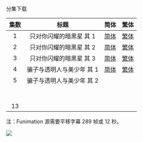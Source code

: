 分集下载

| 集数 |            标题            |                             简体                             |                             繁体                             |
| :--: | :------------------------: | :----------------------------------------------------------: | :----------------------------------------------------------: |
|  1   |  只对你闪耀的暗黑星  其 1  | [简体](https://raw.githubusercontent.com/SweetSub/SweetSub/master/Archive/Bishounen%20Tanteidan/%5BSweetSub%5D%20Bishounen%20Tanteidan%20-%2001.chs.ass) | [繁体](https://raw.githubusercontent.com/SweetSub/SweetSub/master/Archive/Bishounen%20Tanteidan/%5BSweetSub%5D%20Bishounen%20Tanteidan%20-%2001.cht.ass) |
|  2   |  只对你闪耀的暗黑星  其 2  | [简体](https://raw.githubusercontent.com/SweetSub/SweetSub/master/Archive/Bishounen%20Tanteidan/%5BSweetSub%5D%20Bishounen%20Tanteidan%20-%2002.chs.ass) | [繁体](https://raw.githubusercontent.com/SweetSub/SweetSub/master/Archive/Bishounen%20Tanteidan/%5BSweetSub%5D%20Bishounen%20Tanteidan%20-%2002.cht.ass) |
|  3   |  只对你闪耀的暗黑星  其 3  | [简体](https://raw.githubusercontent.com/SweetSub/SweetSub/master/Archive/Bishounen%20Tanteidan/%5BSweetSub%5D%20Bishounen%20Tanteidan%20-%2003.chs.ass) | [繁体](https://raw.githubusercontent.com/SweetSub/SweetSub/master/Archive/Bishounen%20Tanteidan/%5BSweetSub%5D%20Bishounen%20Tanteidan%20-%2003.cht.ass) |
|  4   | 骗子与透明人与美少年  其 1 | [简体](https://raw.githubusercontent.com/SweetSub/SweetSub/master/Archive/Bishounen%20Tanteidan/%5BSweetSub%5D%20Bishounen%20Tanteidan%20-%2004.chs.ass) | [繁体](https://raw.githubusercontent.com/SweetSub/SweetSub/master/Archive/Bishounen%20Tanteidan/%5BSweetSub%5D%20Bishounen%20Tanteidan%20-%2004.cht.ass) |
|  5   | 骗子与透明人与美少年  其 2 |                                                              |                                                              |
|      |                            |                                                              |                                                              |
|      |                            |                                                              |                                                              |
|      |                            |                                                              |                                                              |
|      |                            |                                                              |                                                              |
|      |                            |                                                              |                                                              |
|      |                            |                                                              |                                                              |
|      |                            |                                                              |                                                              |
|  13  |                            |                                                              |                                                              |

注：Funimation 源需要平移字幕 289 帧或 12 秒。

![](https://p.sda1.dev/1/a3e59ec73360ad235d7d0bb652578aae/Bishounen%20Tanteidan.jpg)